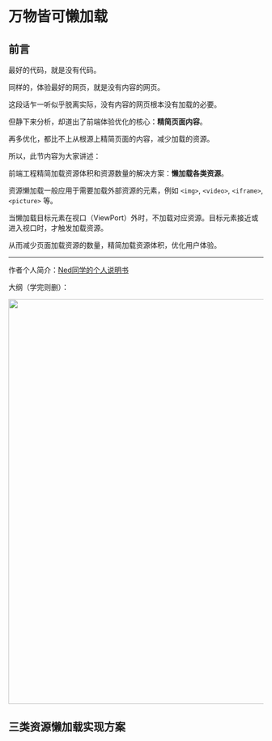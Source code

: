 # 万物皆可懒加载

## 前言

最好的代码，就是没有代码。

同样的，体验最好的网页，就是没有内容的网页。

这段话乍一听似乎脱离实际，没有内容的网页根本没有加载的必要。

但静下来分析，却道出了前端体验优化的核心：**精简页面内容**。

再多优化，都比不上从根源上精简页面的内容，减少加载的资源。

所以，此节内容为大家讲述：

前端工程精简加载资源体积和资源数量的解决方案：**懒加载各类资源**。

资源懒加载一般应用于需要加载外部资源的元素，例如 `<img>`, `<video>`, `<iframe>`, `<picture>` 等。

当懒加载目标元素在视口（ViewPort）外时，不加载对应资源。目标元素接近或进入视口时，才触发加载资源。

从而减少页面加载资源的数量，精简加载资源体积，优化用户体验。

---


作者个人简介：[Ned同学的个人说明书](https://note.wangez.site/business_innovation/%E4%B8%AA%E4%BA%BA%E4%BB%8B%E7%BB%8D.html)

大纲（学完则删）：

<img src="https://img.wangez.site/img/%E4%B8%87%E7%89%A9%E7%9A%86%E5%8F%AF%E6%87%92%E5%8A%A0%E8%BD%BD%E8%84%91%E5%9B%BE.png" width="800" />


## 三类资源懒加载实现方案
